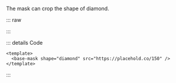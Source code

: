 The mask can crop the shape of diamond.

::: raw

<ClientOnly>
  <MaskDiamond />
</ClientOnly>

:::

::: details Code

```vue
<template>
  <base-mask shape="diamond" src="https://placehold.co/150" />
</template>
```

:::
